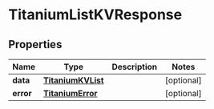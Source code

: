 

# TitaniumListKVResponse


## Properties

| Name | Type | Description | Notes |
|------------ | ------------- | ------------- | -------------|
|**data** | [**TitaniumKVList**](TitaniumKVList.md) |  |  [optional] |
|**error** | [**TitaniumError**](TitaniumError.md) |  |  [optional] |



